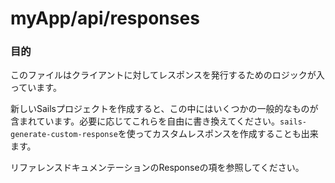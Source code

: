 # myApp/api/responses
### 目的

このファイルはクライアントに対してレスポンスを発行するためのロジックが入っています。

新しいSailsプロジェクトを作成すると、この中にはいくつかの一般的なものが含まれています。必要に応じてこれらを自由に書き換えてください。`sails-generate-custom-response`を使ってカスタムレスポンスを作成することも出来ます。

リファレンスドキュメンテーションのResponseの項を参照してください。

<docmeta name="uniqueID" value="responsesmd261495">
<docmeta name="displayName" value="responses">

